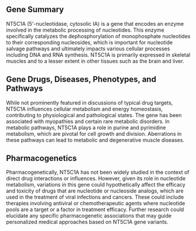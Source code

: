 ## Gene Summary
NT5C1A (5'-nucleotidase, cytosolic IA) is a gene that encodes an enzyme involved in the metabolic processing of nucleotides. This enzyme specifically catalyzes the dephosphorylation of monophosphate nucleotides to their corresponding nucleosides, which is important for nucleotide salvage pathways and ultimately impacts various cellular processes including DNA and RNA synthesis. NT5C1A is primarily expressed in skeletal muscles and to a lesser extent in other tissues such as the brain and liver.

## Gene Drugs, Diseases, Phenotypes, and Pathways
While not prominently featured in discussions of typical drug targets, NT5C1A influences cellular metabolism and energy homeostasis, contributing to physiological and pathological states. The gene has been associated with myopathies and certain rare metabolic disorders. In metabolic pathways, NT5C1A plays a role in purine and pyrimidine metabolism, which are pivotal for cell growth and division. Aberrations in these pathways can lead to metabolic and degenerative muscle diseases.

## Pharmacogenetics
Pharmacogenetically, NT5C1A has not been widely studied in the context of direct drug interactions or influences. However, given its role in nucleotide metabolism, variations in this gene could hypothetically affect the efficacy and toxicity of drugs that are nucleotide or nucleoside analogs, which are used in the treatment of viral infections and cancers. These could include therapies involving antiviral or chemotherapeutic agents where nucleotide pools are a target or a factor in treatment efficacy. Further research could elucidate any specific pharmacogenetic associations that may guide personalized medical approaches based on NT5C1A gene variants.